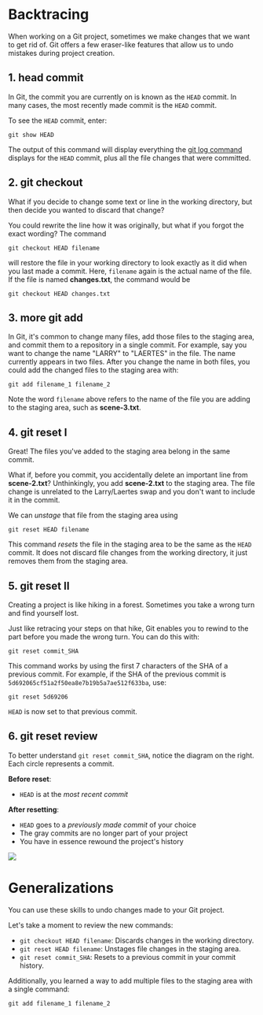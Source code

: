 # Backtracing

When working on a Git project, sometimes we make changes that we want to get rid of. Git offers a few eraser-like features that allow us to undo mistakes during project creation.

## 1. head commit

In Git, the commit you are currently on is known as the  `HEAD`  commit. In many cases, the most recently made commit is the  `HEAD`  commit.

To see the  `HEAD`  commit, enter:

    git show HEAD

The output of this command will display everything the  [git log command](https://www.codecademy.com/en/courses/learn-git/lessons/git-workflow/exercises/git-log)  displays for the  `HEAD`  commit, plus all the file changes that were committed.

## 2.  git checkout


What if you decide to change some text or line in the working directory, but then decide you wanted to discard that change?

You could rewrite the line how it was originally, but what if you forgot the exact wording? The command

    git checkout HEAD filename

will restore the file in your working directory to look exactly as it did when you last made a commit.
Here,  `filename`  again is the actual name of the file. If the file is named  **changes.txt**, the command would be

    git checkout HEAD changes.txt

## 3.  more git add

In Git, it's common to change many files, add those files to the staging area, and commit them to a repository in a single commit.
For example, say you want to change the name "LARRY" to "LAERTES" in the file. The name currently appears in two files. After you change the name in both files, you could add the changed files to the staging area with:

    git add filename_1 filename_2
    
Note the word `filename` above refers to the name of the file you are adding to the staging area, such as **scene-3.txt**.
## 4. git reset I

Great! The files you've added to the staging area belong in the same commit.

What if, before you commit, you accidentally delete an important line from  **scene-2.txt**? Unthinkingly, you add  **scene-2.txt**  to the staging area. The file change is unrelated to the Larry/Laertes swap and you don't want to include it in the commit.

We can  _unstage_  that file from the staging area using

    git reset HEAD filename

This command  _resets_  the file in the staging area to be the same as the  `HEAD`  commit. It does not discard file changes from the working directory, it just removes them from the staging area.
## 5. git reset II

Creating a project is like hiking in a forest. Sometimes you take a wrong turn and find yourself lost.

Just like retracing your steps on that hike, Git enables you to rewind to the part before you made the wrong turn. You can do this with:

    git reset commit_SHA

This command works by using the first 7 characters of the SHA of a previous commit. For example, if the SHA of the previous commit is  `5d692065cf51a2f50ea8e7b19b5a7ae512f633ba`, use:

    git reset 5d69206

`HEAD`  is now set to that previous commit.

## 6. git reset review
To better understand  `git reset commit_SHA`, notice the diagram on the right. Each circle represents a commit.

**Before reset**:

-   `HEAD`  is at the  _most recent commit_

**After resetting**:

-   `HEAD`  goes to a  _previously made commit_  of your choice
-   The gray commits are no longer part of your project
-   You have in essence rewound the project's history

![
](https://s19.postimg.cc/ma4inwnk3/Screenshot_from_2018-04-16_15-53-44.png)

# Generalizations
You can use these skills to undo changes made to your Git project.

Let's take a moment to review the new commands:

-   `git checkout HEAD filename`: Discards changes in the working directory.
-   `git reset HEAD filename`: Unstages file changes in the staging area.
-   `git reset commit_SHA`: Resets to a previous commit in your commit history.

Additionally, you learned a way to add multiple files to the staging area with a single command:

    git add filename_1 filename_2

